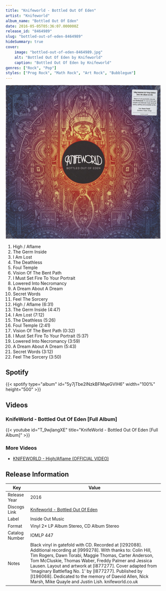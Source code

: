 ```yaml
---
title: "Knifeworld - Bottled Out Of Eden"
artist: "Knifeworld"
album_name: "Bottled Out Of Eden"
date: 2016-05-05T05:36:07.000000Z
release_id: "8464989"
slug: "bottled-out-of-eden-8464989"
hideSummary: true
cover:
    image: "bottled-out-of-eden-8464989.jpg"
    alt: "Bottled Out Of Eden by Knifeworld"
    caption: "Bottled Out Of Eden by Knifeworld"
genres: ["Rock", "Pop"]
styles: ["Prog Rock", "Math Rock", "Art Rock", "Bubblegum"]
---
```


![Bottled Out Of Eden by Knifeworld](bottled-out-of-eden-8464989.jpg)

<!-- section break -->

1. High / Aflame
2. The Germ Inside
3. I Am Lost
4. The Deathless
5. Foul Temple
6. Vision Of The Bent Path
7. I Must Set Fire To Your Portrait
8. Lowered Into Necromancy
9. A Dream About A Dream
10. Secret Words
11. Feel The Sorcery
12. High / Aflame (6:31)
13. The Germ Inside (4:47)
14. I Am Lost (7:12)
15. The Deathless (5:26)
16. Foul Temple (2:41)
17. Vision Of The Bent Path (0:32)
18. I Must Set Fire To Your Portrait (5:37)
19. Lowered Into Necromancy (3:59)
20. A Dream About A Dream (5:43)
21. Secret Words (3:12)
22. Feel The Sorcery (3:50)

<!-- section break -->


## Spotify
{{< spotify type="album" id="5y7jTbe2INzkBFMqeGVIH6" width="100%" height="500" >}}



## Videos
### KnifeWorld - Bottled Out Of Eden [Full Album]
{{< youtube id="T_9wjlangXE" title="KnifeWorld - Bottled Out Of Eden [Full Album]" >}}<br>

### More Videos

- [KNIFEWORLD - High/Aflame (OFFICIAL VIDEO)](https://www.youtube.com/watch?v=WzXVxOT8an0)


## Release Information
|  Key           | Value                                                |
| ---------------| ---------------------------------------------------- |
| Release Year   | 2016                                   |
| Discogs Link   | [Knifeworld - Bottled Out Of Eden](https://www.discogs.com/release/8464989-Knifeworld-Bottled-Out-Of-Eden) |
| Label          | Inside Out Music |
| Format         | Vinyl 2× LP Album Stereo, CD Album Stereo |
| Catalog Number | IOMLP 447 |
| Notes | Black vinyl in gatefold with CD.  Recorded at [l292088]. Additional recording at [l999278].  With thanks to: Colin Hill, Tim Rogers, Dawn Torabi, Maggie Thomas, Carter Anderson, Tom McCluskie, Thomas Waber, Freddy Palmer and Jessica Lausen.  Layout and artwork at [l877277]. Cover adapted from 'Imaginary Battleflag No. 1' by [l877277].  Published by [l196068].  Dedicated to the memory of Daevid Allen, Nick Marsh, Mike Quayle and Justin Lish.  knifeworld.co.uk |